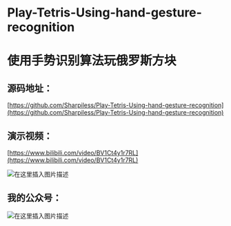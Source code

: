 # Play-Tetris-Using-hand-gesture-recognition
# 使用手势识别算法玩俄罗斯方块

## 源码地址：

[https://github.com/Sharpiless/Play-Tetris-Using-hand-gesture-recognition](https://github.com/Sharpiless/Play-Tetris-Using-hand-gesture-recognition)

## 演示视频：

[https://www.bilibili.com/video/BV1Ct4y1r7RL](https://www.bilibili.com/video/BV1Ct4y1r7RL)

![在这里插入图片描述](https://img-blog.csdnimg.cn/20210330112632699.png?x-oss-process=image/watermark,type_ZmFuZ3poZW5naGVpdGk,shadow_10,text_aHR0cHM6Ly9ibG9nLmNzZG4ubmV0L3dlaXhpbl80NDkzNjg4OQ==,size_16,color_FFFFFF,t_70)

## 我的公众号：

![在这里插入图片描述](https://img-blog.csdnimg.cn/2021033011081636.png?x-oss-process=image/watermark,type_ZmFuZ3poZW5naGVpdGk,shadow_10,text_aHR0cHM6Ly9ibG9nLmNzZG4ubmV0L3dlaXhpbl80NDkzNjg4OQ==,size_16,color_FFFFFF,t_70)
